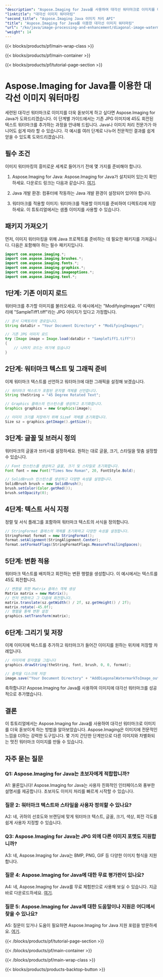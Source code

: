 ```yaml
---
"description": "Aspose.Imaging for Java를 사용하여 대각선 워터마크로 이미지를 더욱 돋보이게 하세요. 이 단계별 가이드를 따라 멋진 워터마크 이미지를 손쉽게 만들어 보세요."
"linktitle": "대각선 이미지 워터마킹"
"second_title": "Aspose.Imaging Java 이미지 처리 API"
"title": "Aspose.Imaging for Java를 이용한 대각선 이미지 워터마킹"
"url": "/ko/java/image-processing-and-enhancement/diagonal-image-watermarking/"
"weight": 14
---
```


{{< blocks/products/pf/main-wrap-class >}}

{{< blocks/products/pf/main-container >}}

{{< blocks/products/pf/tutorial-page-section >}}

# Aspose.Imaging for Java를 이용한 대각선 이미지 워터마킹


세련된 대각선 워터마크로 이미지를 더욱 돋보이게 하고 싶다면 Aspose.Imaging for Java가 도와드리겠습니다. 이 단계별 가이드에서는 기존 JPG 이미지에 45도 회전된 텍스트 워터마크를 추가하는 과정을 안내해 드립니다. Java나 이미지 처리 전문가가 아니어도 쉽게 따라 할 수 있습니다. 각 예시를 여러 단계로 나누어 전문적인 결과를 쉽게 얻을 수 있도록 도와드리겠습니다.

## 필수 조건

이미지 워터마킹의 흥미로운 세계로 들어가기 전에 몇 가지를 준비해야 합니다.

1. Aspose.Imaging for Java: Aspose.Imaging for Java가 설치되어 있는지 확인하세요. 다운로드 링크는 다음과 같습니다. [여기](https://releases.aspose.com/imaging/java/).

2. Java 개발 환경: 컴퓨터에 작동하는 Java 개발 환경이 설정되어 있어야 합니다.

3. 워터마크를 적용할 이미지: 워터마크를 적용할 이미지를 준비하여 디렉토리에 저장하세요. 이 튜토리얼에서는 샘플 이미지를 사용할 수 있습니다.

## 패키지 가져오기

먼저, 이미지 워터마킹을 위해 Java 프로젝트를 준비하는 데 필요한 패키지를 가져옵니다. 다음은 포함해야 하는 필수 패키지입니다.

```java
import com.aspose.imaging.*;
import com.aspose.imaging.brushes.*;
import com.aspose.imaging.fonts.*;
import com.aspose.imaging.graphics.*;
import com.aspose.imaging.imageoptions.*;
import com.aspose.imaging.text.*;
```

## 1단계: 기존 이미지 로드

워터마크를 추가할 이미지를 불러오세요. 이 예시에서는 "ModifyingImages" 디렉터리에 "SampleTiff1.tiff"라는 JPG 이미지가 있다고 가정합니다.

```java
// 문서 디렉토리의 경로입니다.
String dataDir = "Your Document Directory" + "ModifyingImages/";

// 기존 JPG 이미지 로드
try (Image image = Image.load(dataDir + "SampleTiff1.tiff"))
{
    // 나머지 코드는 여기에 있습니다
}
```

## 2단계: 워터마크 텍스트 및 그래픽 준비

이제 워터마크 텍스트를 선언하고 워터마크에 대한 그래픽을 설정해 보겠습니다.

```java
// 워터마크 텍스트가 포함된 문자열 객체를 선언합니다.
String theString = "45 Degree Rotated Text";

// Graphics 클래스의 인스턴스를 생성하고 초기화합니다.
Graphics graphics = new Graphics(image);

// 이미지 크기를 저장하기 위해 SizeF 객체를 초기화합니다.
Size sz = graphics.getImage().getSize();
```

## 3단계: 글꼴 및 브러시 정의

워터마크의 글꼴과 브러시를 설정하세요. 원하는 대로 글꼴, 크기, 스타일을 맞춤 설정할 수 있습니다.

```java
// Font 인스턴스를 생성하고 글꼴, 크기 및 스타일로 초기화합니다.
Font font = new Font("Times New Roman", 20, FontStyle.Bold);

// SolidBrush 인스턴스를 생성하고 다양한 속성을 설정합니다.
SolidBrush brush = new SolidBrush();
brush.setColor(Color.getRed());
brush.setOpacity(0);
```

## 4단계: 텍스트 서식 지정

정렬 및 서식 플래그를 포함하여 워터마크 텍스트의 서식을 정의합니다.

```java
// StringFormat 클래스의 객체를 초기화하고 다양한 속성을 설정합니다.
StringFormat format = new StringFormat();
format.setAlignment(StringAlignment.Center);
format.setFormatFlags(StringFormatFlags.MeasureTrailingSpaces);
```

## 5단계: 변환 적용

워터마크 텍스트를 배치하고 회전하는 변환 행렬을 생성합니다. 이 예시에서는 텍스트를 45도 회전합니다.

```java
// 변환을 위한 Matrix 클래스 객체 생성
Matrix matrix = new Matrix();
// 먼저 변환하고 그 다음에 회전합니다.
matrix.translate(sz.getWidth() / 2f, sz.getHeight() / 2f);
matrix.rotate(-45.0f);
// 행렬을 통해 변환 설정
graphics.setTransform(matrix);
```

## 6단계: 그리기 및 저장

이제 이미지에 텍스트를 추가하고 워터마크가 들어간 이미지를 원하는 위치에 저장할 차례입니다.

```java
// 이미지에 문자열을 그립니다
graphics.drawString(theString, font, brush, 0, 0, format);

// 출력을 디스크에 저장
image.save("Your Document Directory" + "AddDiagonalWatermarkToImage_out.jpg");
```

축하합니다! Aspose.Imaging for Java를 사용하여 이미지에 대각선 워터마크를 성공적으로 추가했습니다.

## 결론

이 튜토리얼에서는 Aspose.Imaging for Java를 사용하여 대각선 워터마크로 이미지를 더욱 돋보이게 하는 방법을 알아보았습니다. Aspose.Imaging은 이미지에 전문적인 느낌을 더하는 강력한 도구입니다. 몇 가지 간단한 단계만으로 다른 이미지와 차별화되는 멋진 워터마크 이미지를 만들 수 있습니다.

## 자주 묻는 질문

### Q1: Aspose.Imaging for Java는 초보자에게 적합합니까?

A1: 물론입니다! Aspose.Imaging for Java는 사용자 친화적인 인터페이스와 풍부한 설명서를 제공합니다. 초보자도 이미지 처리를 빠르게 시작할 수 있습니다.

### 질문 2: 워터마크 텍스트와 스타일을 사용자 정의할 수 있나요?

A2: 네, 귀하의 선호도와 브랜딩에 맞게 워터마크 텍스트, 글꼴, 크기, 색상, 회전 각도를 쉽게 사용자 지정할 수 있습니다.

### Q3: Aspose.Imaging for Java는 JPG 외에 다른 이미지 포맷도 지원합니까?

A3: 네, Aspose.Imaging for Java는 BMP, PNG, GIF 등 다양한 이미지 형식을 지원합니다.

### 질문 4: Aspose.Imaging for Java에 대한 무료 평가판이 있나요?

A4: 네, Aspose.Imaging for Java를 무료 체험판으로 사용해 보실 수 있습니다. 지금 바로 다운로드하세요. [여기](https://releases.aspose.com/).

### 질문 5: Aspose.Imaging for Java에 대한 도움말이나 지원은 어디에서 찾을 수 있나요?

A5: 질문이 있거나 도움이 필요하면 Aspose.Imaging for Java 지원 포럼을 방문하세요. [여기](https://forum.aspose.com/).

{{< /blocks/products/pf/tutorial-page-section >}}

{{< /blocks/products/pf/main-container >}}

{{< /blocks/products/pf/main-wrap-class >}}

{{< blocks/products/products-backtop-button >}}
